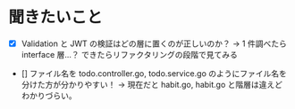 # 聞きたいこと

- [x] Validation と JWT の検証はどの層に置くのが正しいのか？ -> 1 件調べたら interface 層...？ できたらリファクタリングの段階で見てみる

- [] ファイル名を todo.controller.go, todo.service.go のようにファイル名を分けた方が分かりやすい！ -> 現在だと habit.go, habit.go と階層は違えどわかりづらい。
